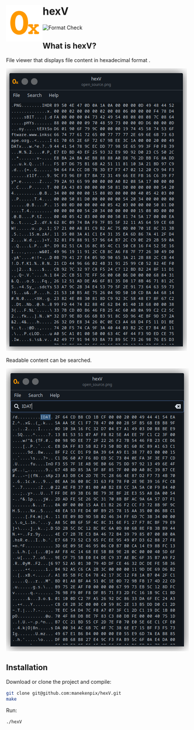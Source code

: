 # hexV <img align="left" width="100" height="100" src=https://github.com/manekenpix/hexV/blob/master/images/hv.png>

![Format Check](https://github.com/manekenpix/hexV/actions/workflows/clang-format-check.yml/badge.svg)

## What is hexV?
File viewer that displays file content in hexadecimal format  .

![](https://github.com/manekenpix/hexV/blob/master/images/hexV.png)

Readable content can be searched.

![](https://github.com/manekenpix/hexV/blob/master/images/hexV_search.png)

## Installation

Download or clone the project and compile:

```sh
git clone git@github.com:manekenpix/hexV.git
make
```
Run:
```sh
./hexV
```
